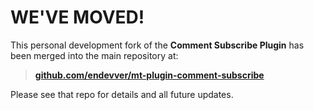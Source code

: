 # WE'VE MOVED! #

This personal development fork of the **Comment Subscribe Plugin** has been merged into the main repository at:

> **[github.com/endevver/mt-plugin-comment-subscribe](http://github.com/endevver/mt-plugin-comment-subscribe)**

Please see that repo for details and all future updates.
